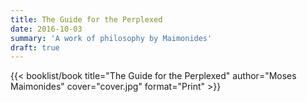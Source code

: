 ```yaml
---
title: The Guide for the Perplexed
date: 2016-10-03
summary: 'A work of philosophy by Maimonides'
draft: true
---
```


{{< booklist/book
title="The Guide for the Perplexed"
author="Moses Maimonides"
cover="cover.jpg"
format="Print" >}}
